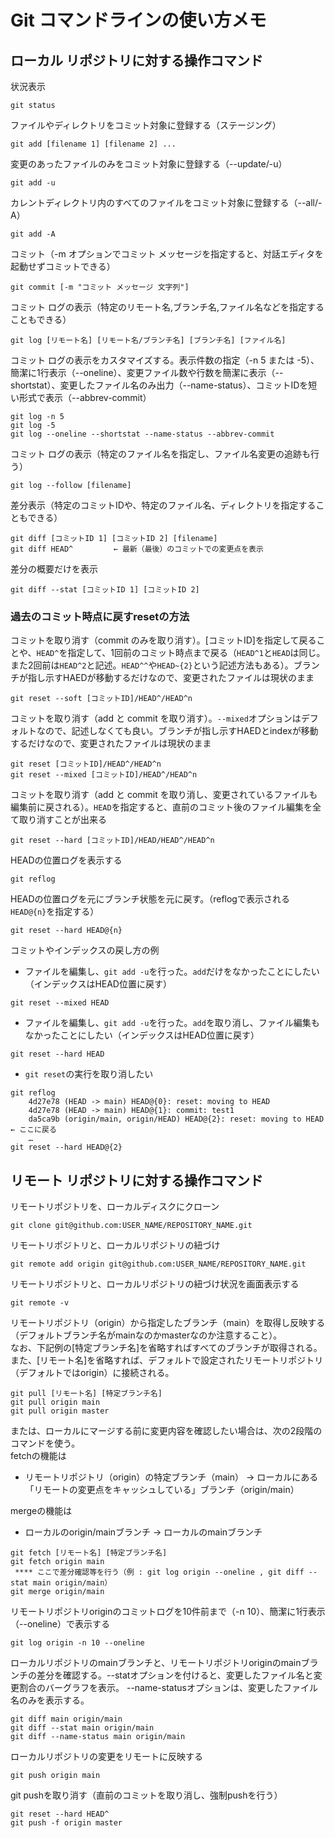 # Git コマンドラインの使い方メモ

## ローカル リポジトリに対する操作コマンド
状況表示
```
git status
```
ファイルやディレクトリをコミット対象に登録する（ステージング）
```
git add [filename 1] [filename 2] ...
```
変更のあったファイルのみをコミット対象に登録する（--update/-u）
```
git add -u
```
カレントディレクトリ内のすべてのファイルをコミット対象に登録する（--all/-A）
```
git add -A
```
コミット（-m オプションでコミット メッセージを指定すると、対話エディタを起動せずコミットできる）
```
git commit [-m "コミット メッセージ 文字列"]
```
コミット ログの表示（特定のリモート名,ブランチ名,ファイル名などを指定することもできる）
```
git log [リモート名] [リモート名/ブランチ名] [ブランチ名] [ファイル名]
```
コミット ログの表示をカスタマイズする。表示件数の指定（-n 5 または -5）、簡潔に1行表示（--oneline）、変更ファイル数や行数を簡潔に表示（--shortstat）、変更したファイル名のみ出力（--name-status）、コミットIDを短い形式で表示（--abbrev-commit）
```
git log -n 5
git log -5
git log --oneline --shortstat --name-status --abbrev-commit
```
コミット ログの表示（特定のファイル名を指定し、ファイル名変更の追跡も行う）
```
git log --follow [filename]
```
差分表示（特定のコミットIDや、特定のファイル名、ディレクトリを指定することもできる）
```
git diff [コミットID 1] [コミットID 2] [filename]
git diff HEAD^         ← 最新（最後）のコミットでの変更点を表示
```
差分の概要だけを表示
```
git diff --stat [コミットID 1] [コミットID 2]
```

### 過去のコミット時点に戻すresetの方法
コミットを取り消す（commit のみを取り消す）。[コミットID]を指定して戻ることや、`HEAD^`を指定して、1回前のコミット時点まで戻る（`HEAD^1`と`HEAD`は同じ。また2回前は`HEAD^2`と記述。`HEAD^^`や`HEAD~{2}`という記述方法もある）。ブランチが指し示すHAEDが移動するだけなので、変更されたファイルは現状のまま
```
git reset --soft [コミットID]/HEAD^/HEAD^n
```
コミットを取り消す（add と commit を取り消す）。`--mixed`オプションはデフォルトなので、記述しなくても良い。ブランチが指し示すHAEDとindexが移動するだけなので、変更されたファイルは現状のまま
```
git reset [コミットID]/HEAD^/HEAD^n
git reset --mixed [コミットID]/HEAD^/HEAD^n
```
コミットを取り消す（add と commit を取り消し、変更されているファイルも編集前に戻される）。`HEAD`を指定すると、直前のコミット後のファイル編集を全て取り消すことが出来る
```
git reset --hard [コミットID]/HEAD/HEAD^/HEAD^n
```
HEADの位置ログを表示する
```
git reflog
```
HEADの位置ログを元にブランチ状態を元に戻す。（reflogで表示される`HEAD@{n}`を指定する）
```
git reset --hard HEAD@{n}
```
コミットやインデックスの戻し方の例
- ファイルを編集し、`git add -u`を行った。`add`だけをなかったことにしたい（インデックスはHEAD位置に戻す）
```
git reset --mixed HEAD
```
- ファイルを編集し、`git add -u`を行った。`add`を取り消し、ファイル編集もなかったことにしたい（インデックスはHEAD位置に戻す）
```
git reset --hard HEAD
```
- `git reset`の実行を取り消したい
```
git reflog
    4d27e78 (HEAD -> main) HEAD@{0}: reset: moving to HEAD
    4d27e78 (HEAD -> main) HEAD@{1}: commit: test1
    da5ca9b (origin/main, origin/HEAD) HEAD@{2}: reset: moving to HEAD  ← ここに戻る
    …
git reset --hard HEAD@{2}
```

## リモート リポジトリに対する操作コマンド
リモートリポジトリを、ローカルディスクにクローン
```
git clone git@github.com:USER_NAME/REPOSITORY_NAME.git
```
リモートリポジトリと、ローカルリポジトリの紐づけ
```
git remote add origin git@github.com:USER_NAME/REPOSITORY_NAME.git
```
リモートリポジトリと、ローカルリポジトリの紐づけ状況を画面表示する
```
git remote -v
```
リモートリポジトリ（origin）から指定したブランチ（main）を取得し反映する（デフォルトブランチ名がmainなのかmasterなのか注意すること）。  
なお、下記例の[特定ブランチ名]を省略すればすべてのブランチが取得される。また、[リモート名]を省略すれば、デフォルトで設定されたリモートリポジトリ（デフォルトではorigin）に接続される。
```
git pull [リモート名] [特定ブランチ名]
git pull origin main
git pull origin master
```
または、ローカルにマージする前に変更内容を確認したい場合は、次の2段階のコマンドを使う。  
fetchの機能は  
- リモートリポジトリ（origin）の特定ブランチ（main） → ローカルにある「リモートの変更点をキャッシュしている」ブランチ（origin/main）  

mergeの機能は
- ローカルのorigin/mainブランチ → ローカルのmainブランチ  

```
git fetch [リモート名] [特定ブランチ名]
git fetch origin main
 **** ここで差分確認等を行う（例 : git log origin --oneline , git diff --stat main origin/main）
git merge origin/main
```
リモートリポジトリoriginのコミットログを10件前まで（-n 10）、簡潔に1行表示（--oneline）で表示する
```
git log origin -n 10 --oneline
```
ローカルリポジトリのmainブランチと、リモートリポジトリoriginのmainブランチの差分を確認する。--statオプションを付けると、変更したファイル名と変更割合のバーグラフを表示。 --name-statusオプションは、変更したファイル名のみを表示する。
```
git diff main origin/main
git diff --stat main origin/main
git diff --name-status main origin/main
```
ローカルリポジトリの変更をリモートに反映する
```
git push origin main
```
git pushを取り消す（直前のコミットを取り消し、強制pushを行う）
```
git reset --hard HEAD^
git push -f origin master
```

